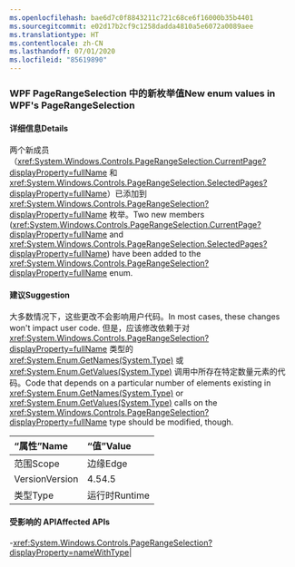 ```yaml
---
ms.openlocfilehash: bae6d7c0f8843211c721c68ce6f16000b35b4401
ms.sourcegitcommit: e02d17b2cf9c1258dadda4810a5e6072a0089aee
ms.translationtype: HT
ms.contentlocale: zh-CN
ms.lasthandoff: 07/01/2020
ms.locfileid: "85619890"
---
```

### <a name="new-enum-values-in-wpfs-pagerangeselection"></a><span data-ttu-id="46282-101">WPF PageRangeSelection 中的新枚举值</span><span class="sxs-lookup"><span data-stu-id="46282-101">New enum values in WPF's PageRangeSelection</span></span>

#### <a name="details"></a><span data-ttu-id="46282-102">详细信息</span><span class="sxs-lookup"><span data-stu-id="46282-102">Details</span></span>

<span data-ttu-id="46282-103">两个新成员（<xref:System.Windows.Controls.PageRangeSelection.CurrentPage?displayProperty=fullName> 和 <xref:System.Windows.Controls.PageRangeSelection.SelectedPages?displayProperty=fullName>）已添加到 <xref:System.Windows.Controls.PageRangeSelection?displayProperty=fullName> 枚举。</span><span class="sxs-lookup"><span data-stu-id="46282-103">Two new members (<xref:System.Windows.Controls.PageRangeSelection.CurrentPage?displayProperty=fullName> and <xref:System.Windows.Controls.PageRangeSelection.SelectedPages?displayProperty=fullName>) have been added to the <xref:System.Windows.Controls.PageRangeSelection?displayProperty=fullName> enum.</span></span>

#### <a name="suggestion"></a><span data-ttu-id="46282-104">建议</span><span class="sxs-lookup"><span data-stu-id="46282-104">Suggestion</span></span>

<span data-ttu-id="46282-105">大多数情况下，这些更改不会影响用户代码。</span><span class="sxs-lookup"><span data-stu-id="46282-105">In most cases, these changes won't impact user code.</span></span> <span data-ttu-id="46282-106">但是，应该修改依赖于对 <xref:System.Windows.Controls.PageRangeSelection?displayProperty=fullName> 类型的 <xref:System.Enum.GetNames(System.Type)> 或 <xref:System.Enum.GetValues(System.Type)> 调用中所存在特定数量元素的代码。</span><span class="sxs-lookup"><span data-stu-id="46282-106">Code that depends on a particular number of elements existing in <xref:System.Enum.GetNames(System.Type)> or <xref:System.Enum.GetValues(System.Type)> calls on the <xref:System.Windows.Controls.PageRangeSelection?displayProperty=fullName> type should be modified, though.</span></span>

| <span data-ttu-id="46282-107">“属性”</span><span class="sxs-lookup"><span data-stu-id="46282-107">Name</span></span>    | <span data-ttu-id="46282-108">“值”</span><span class="sxs-lookup"><span data-stu-id="46282-108">Value</span></span>       |
|:--------|:------------|
| <span data-ttu-id="46282-109">范围</span><span class="sxs-lookup"><span data-stu-id="46282-109">Scope</span></span>   |<span data-ttu-id="46282-110">边缘</span><span class="sxs-lookup"><span data-stu-id="46282-110">Edge</span></span>|
|<span data-ttu-id="46282-111">Version</span><span class="sxs-lookup"><span data-stu-id="46282-111">Version</span></span>|<span data-ttu-id="46282-112">4.5</span><span class="sxs-lookup"><span data-stu-id="46282-112">4.5</span></span>|
|<span data-ttu-id="46282-113">类型</span><span class="sxs-lookup"><span data-stu-id="46282-113">Type</span></span>|<span data-ttu-id="46282-114">运行时</span><span class="sxs-lookup"><span data-stu-id="46282-114">Runtime</span></span>

#### <a name="affected-apis"></a><span data-ttu-id="46282-115">受影响的 API</span><span class="sxs-lookup"><span data-stu-id="46282-115">Affected APIs</span></span>

-<xref:System.Windows.Controls.PageRangeSelection?displayProperty=nameWithType></li></ul>|

